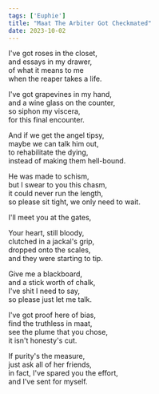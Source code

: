 ```yaml
---
tags: ['Euphie']
title: "Maat The Arbiter Got Checkmated"
date: 2023-10-02
---
```


I've got roses in the closet,  
and essays in my drawer,  
of what it means to me  
when the reaper takes a life.

I've got grapevines in my hand,  
and a wine glass on the counter,  
so siphon my viscera,  
for this final encounter.

And if we get the angel tipsy,  
maybe we can talk him out,  
to rehabilitate the dying,  
instead of making them hell-bound.

He was made to schism,  
but I swear to you this chasm,  
it could never run the length,  
so please sit tight, we only need to wait.

I'll meet you at the gates,

Your heart, still bloody,  
clutched in a jackal's grip,  
dropped onto the scales,  
and they were starting to tip.

Give me a blackboard,  
and a stick worth of chalk,  
I've shit I need to say,  
so please just let me talk.

I've got proof here of bias,  
find the truthless in maat,  
see the plume that you chose,  
it isn't honesty's cut.

If purity's the measure,  
just ask all of her friends,  
in fact, I've spared you the effort,  
and I've sent for myself.

